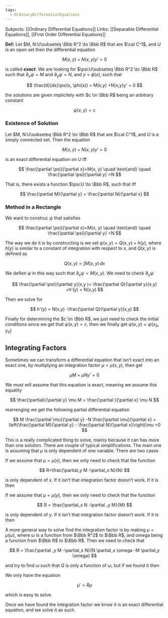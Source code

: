 ```yaml
---
tags:
  - OrdinaryDifferentialEquations
---
```

Subjects: [[Ordinary Differential Equations]]
Links: [[Separable Differential Equations]], [[First Order Differential Equations]]

**********Def:********** Let $M, N:U\subseteq \Bbb R^2 \to \Bbb R$ that are $\cal C^1$, and $U$ is an open set then the differential equation

$$ M(x,y)+N(x,y)y' =0 $$

is called _**exact**_. We are looking for $\psi:U\subseteq \Bbb R^2 \to \Bbb R$ such that $\partial _x \psi = M$ and $\partial _y\psi = N$, and $y = \phi(x)$, such that

$$ \frac{d}{dx}\psi(x, \phi(x)) = M(x,y) +N(x,y)y' = 0 $$

the solutions are given implicitely with $c \in \Bbb R$ being an arbitrary constant

$$ \psi(x,y) = c $$

### Existence of Solution

Let $M, N:U\subseteq \Bbb R^2 \to \Bbb R$ that are $\cal C^1$, and $U$ is a simply connected set. Then the equation

$$ M(x,y)+N(x,y)y' =0 $$

is an exact differential equation on $U$ iff

$$ \frac{\partial \psi}{\partial x}=M(x, y) \quad \text{and} \quad \frac{\partial \psi}{\partial y} =N $$

That is, there exists a function $\psi:U \to \Bbb R$, such that iff

$$ \frac{\partial M}{\partial y} = \frac{\partial N}{\partial x} $$

### Method in a Rectangle

We want to construc $\psi$ that satisfies

$$ \frac{\partial \psi}{\partial x}=M(x, y) \quad \text{and} \quad \frac{\partial \psi}{\partial y} =N $$

The way we do it is by constructing is we set $\psi (x, y) = Q(x, y) +h(y)$, where $h(y)$ is similar to a constant of integration with respect to $x$, and $Q(x, y)$ is defined as

$$ Q(x, y) = \int M(x, y) \, dx $$

We defien $\psi$ in this way such that $\partial_x \psi = M(x, y)$. We need to check $\partial _y \psi$

$$ \frac{\partial \psi}{\partial y}(x,y )= \frac{\partial Q}{\partial y}(x,y) +h'(y) = N(x,y) $$

Then we solve for

$$ h'(y) = N(x,y) -\frac{\partial Q}{\partial y}(x,y) $$

Finally for determining the $c \in \Bbb R$, we just need to check the initial conditions since we get that $\psi(x, y) = c$, then we finally get $\psi(x, y) = \psi(x_0, y_0)$

## Integrating Factors

Sometimes we can transform a differential equation that isn’t exact into an exact one, by multiplying an integration factor $\mu = \mu(x, y)$, then get

$$ \mu M+\mu Ny' =0 $$

We must will assume that this equation is exact, meaning we assume this equality

$$ \frac{\partial}{\partial y} \mu M = \frac{\partial }{\partial x} \mu N $$

rearrenging we get the following partial differential equation

$$ M \frac{\partial \mu}{\partial y} -N \frac{\partial \mu}{\partial x} + \left(\frac{\partial M}{\partial y} - \frac{\partial N}{\partial x}\right)\mu =0 $$

This is a really complicated thing to solve, mainly because it can has more than one solution. There are couple of typical simplifications. The main one is assuming that $\mu$ is only dependent of one variable. There are two cases

If we assume that $\mu = \mu(x)$, then we only need to check that the function

$$ R=\frac{\partial_y M -\partial_x N}{N} $$

is only dependent of $x$. If it isn’t that integration factor doesn’t work. If it is then

If we assume that $\mu = \mu(y)$, then we only need to check that the function

$$ R = \frac{\partial_x N -\partial _y M}{M} $$

is only dependent of $y$. If it isn’t that integration factor doesn’t work. If it is then

A more general way to solve find the integration factor is by making $\mu = \mu (\omega)$, where $\omega$ is a function from $\Bbb R^2$ to $\Bbb R$, and omega being a function from $\Bbb R$ to $\Bbb R$. Then we need to check that

$$ R = \frac{\partial _y M -\partial_x N}{N \partial_x \omega -M \partial_y \omega} $$

and try to find $\omega$ such that $Q$ is only a function of $\omega$, but if we found it then

We only have the equation

$$ \mu' = R \mu $$

which is easy to solve.

Once we have found the integration factor we know it is an exact differential equation, and we solve it as such.